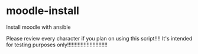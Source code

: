 # moodle-install
Install moodle with ansible

Please review every character if you plan on using this script!!!!
It's intended for testing purposes only!!!!!!!!!!!!!!!!!!!!!!!!!!!
